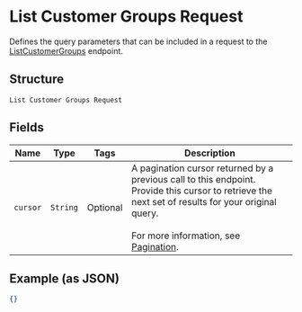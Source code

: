
# List Customer Groups Request

Defines the query parameters that can be included in a request to the
[ListCustomerGroups](/doc/api/customer-groups.md#list-customer-groups) endpoint.

## Structure

`List Customer Groups Request`

## Fields

| Name | Type | Tags | Description |
|  --- | --- | --- | --- |
| `cursor` | `String` | Optional | A pagination cursor returned by a previous call to this endpoint.<br>Provide this cursor to retrieve the next set of results for your original query.<br><br>For more information, see [Pagination](https://developer.squareup.com/docs/working-with-apis/pagination). |

## Example (as JSON)

```json
{}
```

